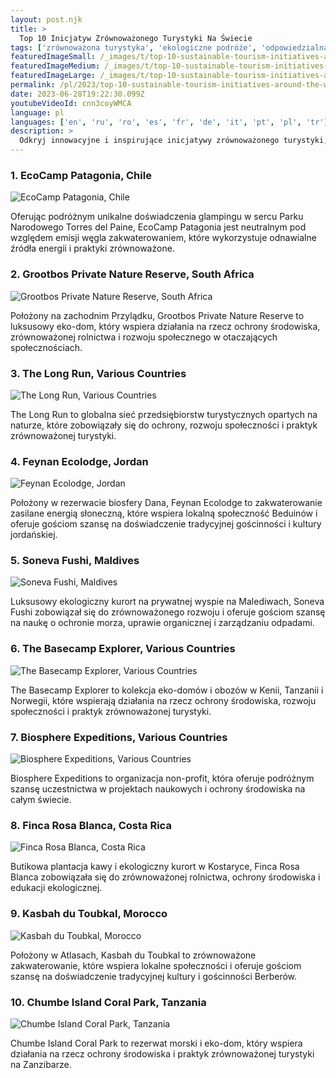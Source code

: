 ```yaml
---
layout: post.njk
title: >
  Top 10 Inicjatyw Zrównoważonego Turystyki Na Świecie
tags: ['zrównoważona turystyka', 'ekologiczne podróże', 'odpowiedzialna turystyka']
featuredImageSmall: /_images/t/top-10-sustainable-tourism-initiatives-around-the-world-cover-pl-small.webp
featuredImageMedium: /_images/t/top-10-sustainable-tourism-initiatives-around-the-world-cover-pl-medium.webp
featuredImageLarge: /_images/t/top-10-sustainable-tourism-initiatives-around-the-world-cover-pl-large.webp
permalink: /pl/2023/top-10-sustainable-tourism-initiatives-around-the-world.html
date: 2023-06-28T19:22:30.099Z
youtubeVideoId: cnn3coyWMCA
language: pl
languages: ['en', 'ru', 'ro', 'es', 'fr', 'de', 'it', 'pt', 'pl', 'tr']
description: >
  Odkryj innowacyjne i inspirujące inicjatywy zrównoważonego turystyki, które mają pozytywny wpływ na środowisko, lokalne społeczności i gospodarkę.
---
```


### 1. EcoCamp Patagonia, Chile

![EcoCamp Patagonia, Chile](/_images/6/6742a48f96c88586b06b2ab37911b32c-medium.webp)

Oferując podróżnym unikalne doświadczenia glampingu w sercu Parku Narodowego Torres del Paine, EcoCamp Patagonia jest neutralnym pod względem emisji węgla zakwaterowaniem, które wykorzystuje odnawialne źródła energii i praktyki zrównoważone.

### 2. Grootbos Private Nature Reserve, South Africa

![Grootbos Private Nature Reserve, South Africa](/_images/e/eaa5ee72ded658f4fe36e7e80eb86388-medium.webp)

Położony na zachodnim Przylądku, Grootbos Private Nature Reserve to luksusowy eko-dom, który wspiera działania na rzecz ochrony środowiska, zrównoważonej rolnictwa i rozwoju społecznego w otaczających społecznościach.

### 3. The Long Run, Various Countries

![The Long Run, Various Countries](/_images/a/a8e0d75c5a7c51b8a4ad54f9e1f554e0-medium.webp)

The Long Run to globalna sieć przedsiębiorstw turystycznych opartych na naturze, które zobowiązały się do ochrony, rozwoju społeczności i praktyk zrównoważonej turystyki.

### 4. Feynan Ecolodge, Jordan

![Feynan Ecolodge, Jordan](/_images/d/ddfabdc4df390bff957d944b3e811414-medium.webp)

Położony w rezerwacie biosfery Dana, Feynan Ecolodge to zakwaterowanie zasilane energią słoneczną, które wspiera lokalną społeczność Beduinów i oferuje gościom szansę na doświadczenie tradycyjnej gościnności i kultury jordańskiej.

### 5. Soneva Fushi, Maldives

![Soneva Fushi, Maldives](/_images/6/668992ebbfe5ee583aff7d04bd2a09a1-medium.webp)

Luksusowy ekologiczny kurort na prywatnej wyspie na Malediwach, Soneva Fushi zobowiązał się do zrównoważonego rozwoju i oferuje gościom szansę na naukę o ochronie morza, uprawie organicznej i zarządzaniu odpadami.

### 6. The Basecamp Explorer, Various Countries

![The Basecamp Explorer, Various Countries](/_images/b/bd3adc37b01691298578cc711869b1fd-medium.webp)

The Basecamp Explorer to kolekcja eko-domów i obozów w Kenii, Tanzanii i Norwegii, które wspierają działania na rzecz ochrony środowiska, rozwoju społeczności i praktyk zrównoważonej turystyki.

### 7. Biosphere Expeditions, Various Countries

![Biosphere Expeditions, Various Countries](/_images/6/6186348288586145c4610e3043c1636c-medium.webp)

Biosphere Expeditions to organizacja non-profit, która oferuje podróżnym szansę uczestnictwa w projektach naukowych i ochrony środowiska na całym świecie.

### 8. Finca Rosa Blanca, Costa Rica

![Finca Rosa Blanca, Costa Rica](/_images/7/7d179226bce9e5e47c1b793d728f85da-medium.webp)

Butikowa plantacja kawy i ekologiczny kurort w Kostaryce, Finca Rosa Blanca zobowiązała się do zrównoważonej rolnictwa, ochrony środowiska i edukacji ekologicznej.

### 9. Kasbah du Toubkal, Morocco

![Kasbah du Toubkal, Morocco](/_images/2/2374792ac83930efe883ea544bf61a2a-medium.webp)

Położony w Atlasach, Kasbah du Toubkal to zrównoważone zakwaterowanie, które wspiera lokalne społeczności i oferuje gościom szansę na doświadczenie tradycyjnej kultury i gościnności Berberów.

### 10. Chumbe Island Coral Park, Tanzania

![Chumbe Island Coral Park, Tanzania](/_images/0/0d49c7b70e08423e8e1518e3e8102dd5-medium.webp)

Chumbe Island Coral Park to rezerwat morski i eko-dom, który wspiera działania na rzecz ochrony środowiska i praktyk zrównoważonej turystyki na Zanzibarze.

